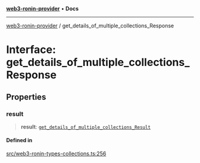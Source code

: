 [**web3-ronin-provider**](../README.md) • **Docs**

***

[web3-ronin-provider](../globals.md) / get\_details\_of\_multiple\_collections\_Response

# Interface: get\_details\_of\_multiple\_collections\_Response

## Properties

### result

> **result**: [`get_details_of_multiple_collections_Result`](get_details_of_multiple_collections_Result.md)

#### Defined in

[src/web3-ronin-types-collections.ts:256](https://github.com/chuacw/web3-ronin-provider/blob/5334d3e4a39d6911ce4028a880b09b3429564837/src/web3-ronin-types-collections.ts#L256)
